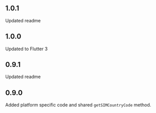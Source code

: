 ## 1.0.1

Updated readme
## 1.0.0

Updated to Flutter 3
## 0.9.1

Updated readme
## 0.9.0

Added platform specific code and shared `getSIMCountryCode` method. 